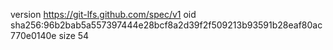 version https://git-lfs.github.com/spec/v1
oid sha256:96b2bab5a557397444e28bcf8a2d39f2f509213b93591b28eaf80ac770e0140e
size 54
